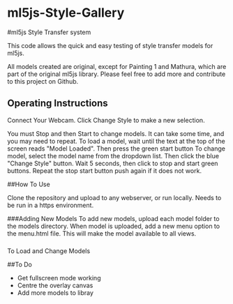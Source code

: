 # ml5js-Style-Gallery

#ml5js Style Transfer system

This code allows the quick and easy testing of style transfer models for ml5js.

All models created are original, except for Painting 1 and Mathura, which are part of the original ml5js library.
Please feel free to add more and contribute to this project on Github.

## Operating Instructions
Connect Your Webcam. Click Change Style to make a new selection.

You must Stop and then Start to change models. It can take some time, and you may need to repeat.
To load a model, wait until the text at the top of the screen reads "Model Loaded". Then press the green start button
To change model, select the model name from the dropdown list. 
Then click the blue "Change Style" button. Wait 5 seconds, then click to stop and start green buttons. Repeat the stop start button push again if it does not work.

##How To Use

Clone the repository and upload to any webserver, or run locally. Needs to be run in a https environment.

###Adding New Models
To add new models, upload each  model folder to the models directory.
When model is uploaded, add a new menu option to the menu.html file. This will make the model available to all views.

###
To Load and Change Models


##To Do
- Get fullscreen mode working 
- Centre the overlay canvas 
- Add more models to libray